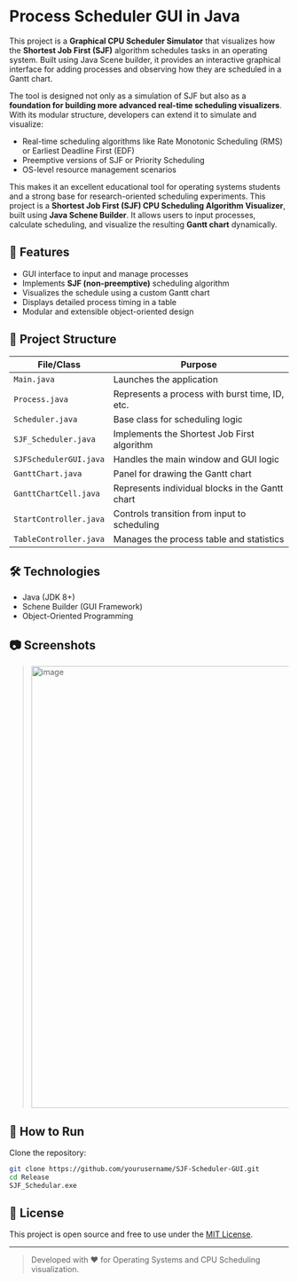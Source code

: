 # Process Scheduler GUI in Java

This project is a **Graphical CPU Scheduler Simulator** that visualizes how the **Shortest Job First (SJF)** algorithm schedules tasks in an operating system. Built using Java Scene builder, it provides an interactive graphical interface for adding processes and observing how they are scheduled in a Gantt chart.

The tool is designed not only as a simulation of SJF but also as a **foundation for building more advanced real-time scheduling visualizers**. With its modular structure, developers can extend it to simulate and visualize:
- Real-time scheduling algorithms like Rate Monotonic Scheduling (RMS) or Earliest Deadline First (EDF)
- Preemptive versions of SJF or Priority Scheduling
- OS-level resource management scenarios

This makes it an excellent educational tool for operating systems students and a strong base for research-oriented scheduling experiments.
This project is a **Shortest Job First (SJF) CPU Scheduling Algorithm Visualizer**, built using **Java Schene Builder**. It allows users to input processes, calculate scheduling, and visualize the resulting **Gantt chart** dynamically.

## 🚀 Features

- GUI interface to input and manage processes
- Implements **SJF (non-preemptive)** scheduling algorithm
- Visualizes the schedule using a custom Gantt chart
- Displays detailed process timing in a table
- Modular and extensible object-oriented design

## 📂 Project Structure

| File/Class              | Purpose |
|-------------------------|---------|
| `Main.java`             | Launches the application |
| `Process.java`          | Represents a process with burst time, ID, etc. |
| `Scheduler.java`        | Base class for scheduling logic |
| `SJF_Scheduler.java`    | Implements the Shortest Job First algorithm |
| `SJFSchedulerGUI.java`  | Handles the main window and GUI logic |
| `GanttChart.java`       | Panel for drawing the Gantt chart |
| `GanttChartCell.java`   | Represents individual blocks in the Gantt chart |
| `StartController.java`  | Controls transition from input to scheduling |
| `TableController.java`  | Manages the process table and statistics |

## 🛠️ Technologies

- Java (JDK 8+)
- Schene Builder (GUI Framework)
- Object-Oriented Programming

## 📷 Screenshots

> <img width="1278" height="797" alt="image" src="https://github.com/user-attachments/assets/2d596527-4e82-4fc8-9a53-9975817f0eff" />


## 🏁 How to Run

   Clone the repository:
   ```bash
   git clone https://github.com/yourusername/SJF-Scheduler-GUI.git
   cd Release
   SJF_Schedular.exe
   ```

## 📄 License

This project is open source and free to use under the [MIT License](LICENSE).

---

> Developed with ❤️ for Operating Systems and CPU Scheduling visualization.
